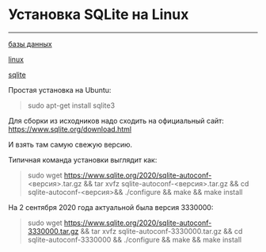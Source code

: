 # Установка SQLite на Linux

---

[базы данных](./meta_bazy_dannyh.md)

[linux](./meta_linux.md)

[sqlite](./meta_sqlite.md)


Простая установка на Ubuntu:

> sudo apt-get install sqlite3


Для сборки из исходников надо сходить на официальный сайт:
https://www.sqlite.org/download.html

И взять там самую свежую версию.

Типичная команда установки выглядит как:

> sudo wget https://www.sqlite.org/2020/sqlite-autoconf-<версия>.tar.gz && tar xvfz sqlite-autoconf-<версия>.tar.gz && cd sqlite-autoconf-<версия>&& ./configure && make && make install


На 2 сентября 2020 года актуальной была версия 3330000:

> sudo wget https://www.sqlite.org/2020/sqlite-autoconf-3330000.tar.gz && tar xvfz sqlite-autoconf-3330000.tar.gz && cd sqlite-autoconf-3330000 && ./configure && make && make install

